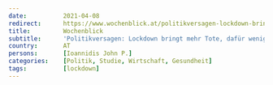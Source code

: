 ```yaml
---
date:          2021-04-08
redirect:      https://www.wochenblick.at/politikversagen-lockdown-bringt-mehr-tote-dafuer-weniger-arbeitsplaetze/
title:         Wochenblick
subtitle:      'Politikversagen: Lockdown bringt mehr Tote, dafür weniger Arbeitsplätze'
country:       AT
persons:       [Ioannidis John P.]
categories:    [Politik, Studie, Wirtschaft, Gesundheit]
tags:          [lockdown]
---
```

